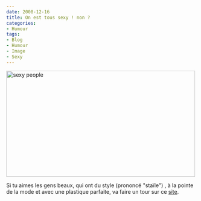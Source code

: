 ```yaml
---
date: 2008-12-16
title: On est tous sexy ! non ?
categories:
- Humour
tags:
- Blog
- Humour
- Image
- Sexy
---
```

<img class="alignnone size-full wp-image-895" title="sexy people" src="https://dlgjp9x71cipk.cloudfront.net/2008/12/yobhvhvhfhu.png" alt="sexy people" width="500" height="281" />

Si tu aimes les gens beaux, qui ont du style (prononcé "staïle") , à la pointe de la mode et avec une plastique parfaite, va faire un tour sur ce <a href="https://www.sexypeople-blog.com/">site</a>.
